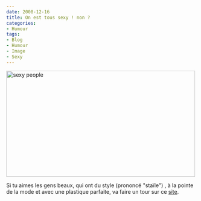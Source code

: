 ```yaml
---
date: 2008-12-16
title: On est tous sexy ! non ?
categories:
- Humour
tags:
- Blog
- Humour
- Image
- Sexy
---
```

<img class="alignnone size-full wp-image-895" title="sexy people" src="https://dlgjp9x71cipk.cloudfront.net/2008/12/yobhvhvhfhu.png" alt="sexy people" width="500" height="281" />

Si tu aimes les gens beaux, qui ont du style (prononcé "staïle") , à la pointe de la mode et avec une plastique parfaite, va faire un tour sur ce <a href="https://www.sexypeople-blog.com/">site</a>.
